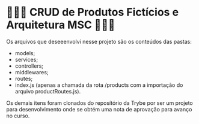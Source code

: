 # 👨🏾‍💻 CRUD de Produtos Fictícios e Arquitetura MSC 👨🏾‍💻

Os arquivos que deseeenvolvi nesse projeto são os conteúdos das pastas:

- models;
- services;
- controllers;
- middlewares;
- routes;
- index.js (apenas a chamada da rota /products com a importação do arquivo productRoutes.js).

Os demais itens foram clonados do reposítório da Trybe por ser um projeto para desenvolvimento onde se obtém uma nota de aprovação para avanço no curso.

<!-- Olá, Tryber!
Esse é apenas um arquivo inicial para o README do seu projeto.
É essencial que você preencha esse documento por conta própria, ok?
Não deixe de usar nossas dicas de escrita de README de projetos, e deixe sua criatividade brilhar!
⚠️ IMPORTANTE: você precisa deixar nítido:
- quais arquivos/pastas foram desenvolvidos por você; 
- quais arquivos/pastas foram desenvolvidos por outra pessoa estudante;
- quais arquivos/pastas foram desenvolvidos pela Trybe.
-->
